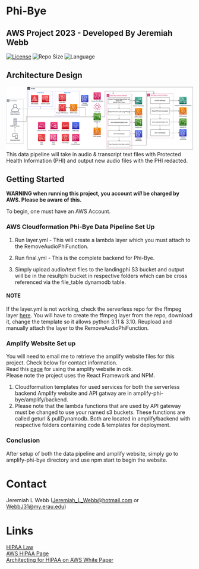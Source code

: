 # Phi-Bye
## AWS Project 2023 - Developed By Jeremiah Webb
[![License](https://img.shields.io/github/license/illusion173/Phi-Bye)](https://github.com/illusion173/Phi-Bye/blob/main/LICENSE)
![Repo Size](https://img.shields.io/github/repo-size/illusion173/Phi-Bye)
![Language](https://img.shields.io/github/languages/top/illusion173/Phi-Bye)

## Architecture Design
![Phi-Bye](PHIByeArchitecture.png)
This data pipeline will take in audio & transcript text files with Protected Health Information (PHI) and output new audio files with the PHI redacted. <br>

## Getting Started
**WARNING when running this project, you account _will_ be charged by AWS. Please be aware of this.**

To begin, one must have an AWS Account.

### AWS Cloudformation Phi-Bye Data Pipeline Set Up

1. Run layer.yml - This will create a lambda layer which you must attach to the RemoveAudioPhiFunction.

2. Run final.yml - This is the complete backend for Phi-Bye.

3. Simply upload audio/text files to the landingphi S3 bucket and output will be in the resultphi bucket in respective folders which can be cross referenced via the file_table dynamodb table.

#### NOTE
If the layer.yml is not working, check the serverless repo for the ffmpeg layer [here](https://serverlessrepo.aws.amazon.com/applications/us-east-1/145266761615/ffmpeg-lambda-layer). You will have to create the ffmpeg layer from the repo, download it, change the template so it allows python 3.11 & 3.10. Reupload and manually attach the layer to the RemoveAudioPhiFunction.

### Amplify Website Set up
You will need to email me to retrieve the amplify website files for this project. Check below for contact information. <br>
Read this [page](https://docs.amplify.aws/cli/usage/export-to-cdk/#use-an-exported-amplify-backend-in-aws-cloud-development-kit-cdk) for using the amplify website in cdk.<br>
Please note the project uses the React Framework and NPM. <br>
1. Cloudformation templates for used services for both the serverless backend Amplify website and API gatway are in amplify-phi-bye/amplify/backend.
2. Please note that the lambda functions that are used by API gateway must be changed to use your named s3 buckets. These functions are called geturl & pullDynamodb. Both are located in amplify/backend with respective folders containing code & templates for deployment.

### Conclusion
After setup of both the data pipeline and amplify website, simply go to amplify-phi-bye directory and use npm start to begin the website. 

# Contact
Jeremiah L Webb (Jeremiah_L_Webb@hotmail.com or WebbJ31@my.erau.edu)

# Links
[HIPAA Law](https://www.hhs.gov/hipaa/for-professionals/privacy/index.html)<br>
[AWS HIPAA Page](https://aws.amazon.com/compliance/hipaa-compliance/)<br>
[Architecting for HIPAA on AWS White Paper](https://docs.aws.amazon.com/pdfs/whitepapers/latest/architecting-hipaa-security-and-compliance-on-aws/architecting-hipaa-security-and-compliance-on-aws.pdf)
